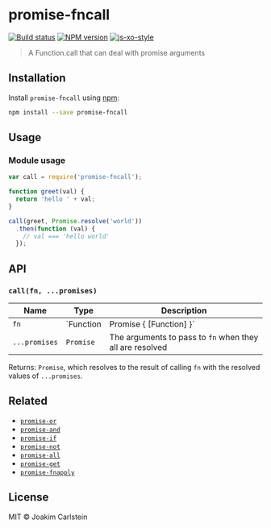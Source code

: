 # promise-fncall

[![Build status][travis-image]][travis-url] [![NPM version][npm-image]][npm-url] [![js-xo-style][codestyle-image]][codestyle-url]

> A Function.call that can deal with promise arguments

## Installation

Install `promise-fncall` using [npm](https://www.npmjs.com/):

```bash
npm install --save promise-fncall
```

## Usage

### Module usage

```javascript
var call = require('promise-fncall');

function greet(val) {
  return 'hello ' + val;
}

call(greet, Promise.resolve('world'))
  .then(function (val) {
    // val === 'hello world'
  });
```

## API

### `call(fn, ...promises)`

| Name | Type | Description |
|------|------|-------------|
| `fn` | `Function|Promise { [Function] }`| The function, or a promise resolving to a function, to call with the resolved promises as arguments |
| `...promises` | `Promise`| The arguments to pass to `fn` when they all are resolved |

Returns: `Promise`, which resolves to the result of calling `fn` with the resolved values of `...promises`.

## Related

* [`promise-or`](https://github.com/joakimbeng/promise-or)
* [`promise-and`](https://github.com/joakimbeng/promise-and)
* [`promise-if`](https://github.com/joakimbeng/promise-if)
* [`promise-not`](https://github.com/joakimbeng/promise-not)
* [`promise-all`](https://github.com/joakimbeng/promise-all)
* [`promise-get`](https://github.com/joakimbeng/promise-get)
* [`promise-fnapply`](https://github.com/joakimbeng/promise-fnapply)

## License

MIT © Joakim Carlstein

[npm-url]: https://npmjs.org/package/promise-fncall
[npm-image]: https://badge.fury.io/js/promise-fncall.svg
[travis-url]: https://travis-ci.org/joakimbeng/promise-fncall
[travis-image]: https://travis-ci.org/joakimbeng/promise-fncall.svg?branch=master
[codestyle-url]: https://github.com/sindresorhus/xo
[codestyle-image]: https://img.shields.io/badge/code%20style-xo-brightgreen.svg?style=flat

